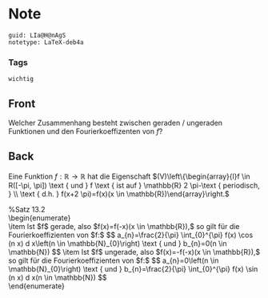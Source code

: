 # Note
```
guid: LIa@H@nAgS
notetype: LaTeX-deb4a
```

### Tags
```
wichtig
```

## Front
Welcher Zusammenhang besteht zwischen geraden / ungeraden Funktionen und den Fourierkoeffizenten von $f$?

## Back
Eine Funktion $f: \mathbb{R} \rightarrow \mathbb{R}$ hat die Eigenschaft
$(V)\left\{\begin{array}{l}f \in R([-\pi, \pi]) \text { und } f \text { ist auf } \mathbb{R} 2 \pi-\text { periodisch, } \\ \text { d.h. } f(x+2 \pi)=f(x)(x \in \mathbb{R})\end{array}\right.$<div>
</div><div>%Satz 13.2</div><div>\begin{enumerate}</div><div>\item Ist $f$ gerade, also $f(x)=f(-x)(x \in \mathbb{R}),$ so gilt für die Fourierkoeffizienten von $f:$
$$
a_{n}=\frac{2}{\pi} \int_{0}^{\pi} f(x) \cos (n x) d x\left(n \in \mathbb{N}_{0}\right) \text { und } b_{n}=0(n \in \mathbb{N})
$$
\item Ist $f$ ungerade, also $f(x)=-f(-x)(x \in \mathbb{R}),$ so gilt für die Fourierkoeffizienten von $f:$
$$
a_{n}=0\left(n \in \mathbb{N}_{0}\right) \text { und } b_{n}=\frac{2}{\pi} \int_{0}^{\pi} f(x) \sin (n x) d x(n \in \mathbb{N})
$$
</div><div>\end{enumerate}</div><div>
</div>
